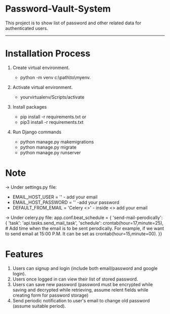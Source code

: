 # Password-Vault-System
This project is to show list of password and other related data for authenticated users.

----------------------------------------------------------------------------------------
# Installation Process
 1. Create virtual environment.
    - python -m venv c:\path\to\myenv.
    
2. Activate virtual environment.
   - yourvirtualenv/Scripts/activate
  
3. Install packages
   - pip install -r requirements.txt or
   - pip3 install -r requirements.txt
  
4. Run Django commands
   - python manage.py makemigrations
   - python manage.py migrate
   - python manage.py runserver

# Note
-> Under settings.py file:
  - EMAIL_HOST_USER = '' - add your email
  - EMAIL_HOST_PASSWORD = '' -add your password
  - DEFAULT_FROM_EMAIL = 'Celery <>' - inside <> add your email
  
-> Under celery.py file:
    app.conf.beat_schedule = {
      'send-mail-perodically': {
          'task': 'api.tasks.send_mail_task',
          'schedule': crontab(hour=17,minute=25), # Add time when the email is to be sent perodically. For example, if we want to send email at 15:00 P.M. It can be set as crontab(hour=15,minute=00).
     }}

# Features
1. Users can signup and login (include both email/password and google login).
3. Users once logged in can view their list of stored password.
4. Users can save new password (password must be encrypted while saving and decrypted while retrieving, assume relent fields while creating form for password storage)
5. Send periodic notification to user's email to change old password (assume suitable period).
